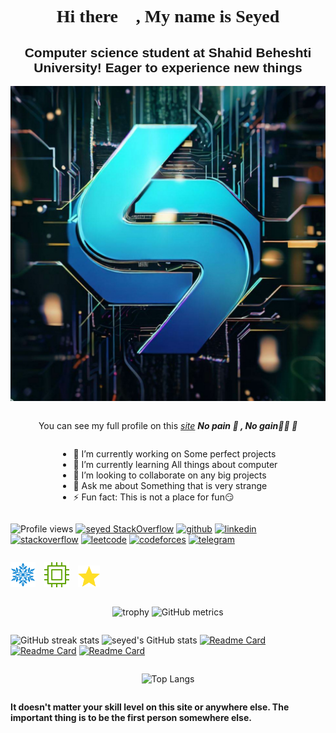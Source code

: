  <h1 style="text-align: center; font-family: fantasy">Hi there 👋, My name is Seyed</h1>
 <h2 style="text-align: center; font-family: 'Segoe UI Emoji',sans-serif" > Computer science student at Shahid Beheshti University! Eager to experience new things</h2>

![Computer science student at Shahid Beheshti University! Eager to experience new things](Logo.seyed.jpg)
<div class="container">

You can see my full profile on this [*site*]()
***No pain 🤕 , No gain💪🏻 👑***
</div>

<div class="container">

- 🔭 I’m currently working on Some perfect projects
- 🌱 I’m currently learning All things about computer
- 👯 I’m looking to collaborate on any big projects
- 💬 Ask me about Something that is very strange
- ⚡ Fun fact: This is not a place for fun😏
</div>

<div class="container">

![Profile views](https://komarev.com/ghpvc/?username=seyed0123&style=for-the-badge&color=orange)
[![seyed StackOverflow](https://stackoverflow-badge.onrender.com/api/StackOverflowBadge/13769953)](https://stackoverflow.com/users/13769953/seyed)
[<img src='https://cdn.jsdelivr.net/npm/simple-icons@3.0.1/icons/github.svg' alt='github' height='40'>](https://github.com/seyed0123)  [<img src='https://cdn.jsdelivr.net/npm/simple-icons@3.0.1/icons/linkedin.svg' alt='linkedin' height='40'>](https://www.linkedin.com/in/seyed-ali-hoseiny-nasab-5b429a268/)  [<img src='https://cdn.jsdelivr.net/npm/simple-icons@3.0.1/icons/stackoverflow.svg' alt='stackoverflow' height='40'>](https://stackoverflow.com/users/13769953)  [<img src='https://cdn.jsdelivr.net/npm/simple-icons@3.0.1/icons/leetcode.svg' alt='leetcode' height='40'>](https://leetcode.com/seyed0123/)  [<img src='https://cdn.jsdelivr.net/npm/simple-icons@3.0.1/icons/codeforces.svg' alt='codeforces' height='40'>](https://codeforces.com/profile/seyed4321)  [<img src='https://cdn.jsdelivr.net/npm/simple-icons@3.0.1/icons/telegram.svg' alt='telegram' height='40'>](https://www.google.com)
</div>

<a href='https://archiveprogram.github.com/'><img src='https://raw.githubusercontent.com/acervenky/animated-github-badges/master/assets/acbadge.gif' width='40' height='40'></a> <a href='https://docs.github.com/en/developers'><img src='https://raw.githubusercontent.com/acervenky/animated-github-badges/master/assets/devbadge.gif' width='40' height='40'></a> <a href='https://stars.github.com/'><img src='https://raw.githubusercontent.com/acervenky/animated-github-badges/master/assets/starbadge.gif' width='35' height='35'></a> 

<section class="container">

![trophy](https://github-profile-trophy.vercel.app/?username=seyed0123&column=3&margin-w=15&margin-h=15&theme=gitdimmed)
![GitHub metrics](https://metrics.lecoq.io/seyed0123)


![GitHub streak stats](https://streak-stats.demolab.com/?user=seyed0123&show_icons=true&theme=merko&show_owner=true)
![seyed's GitHub stats](https://github-readme-stats.vercel.app/api?username=seyed0123&show_icons=true&theme=merko&show_owner=true&rank_icon=percentile&include_all_commits=true)
[![Readme Card](https://github-readme-stats.vercel.app/api/pin/?username=seyed0123&repo=OXDman&show_owner=true&show_icons=true&theme=merko)](https://github.com/seyed0123/OXDman)
[![Readme Card](https://github-readme-stats.vercel.app/api/pin/?username=seyed0123&repo=OXDCommod&show_owner=true&show_icons=true&theme=merko)](https://github.com/seyed0123/OXDCommod)
[![Readme Card](https://github-readme-stats.vercel.app/api/pin/?username=seyed0123&repo=MelODyHub&show_owner=true&show_icons=true&theme=merko)](https://github.com/seyed0123/MelODyHub)


![Top Langs](https://github-readme-stats.vercel.app/api/top-langs/?username=seyed0123&langs_count=100&theme=merko&hide_border=false&include_all_commits=true&count_private=true&layout=pie)
</section>

**It doesn't matter your skill level on this site or anywhere else. The important thing is to be the first person somewhere else.**
<style>
.container {
  display: flex;
  flex-wrap: wrap;
  justify-content: center;
}
</style>
